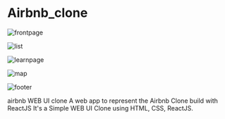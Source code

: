 
# Airbnb_clone

![frontpage](https://user-images.githubusercontent.com/106098532/170195800-8d2a9c31-d5e6-4859-a730-468dcc9cf360.jpg)

![list](https://user-images.githubusercontent.com/106098532/170195354-d45597b7-c1fd-4815-a309-e11fc32e3d77.PNG)

![learnpage](https://user-images.githubusercontent.com/106098532/170195405-74f862c0-c896-4238-8fec-97b845af8509.PNG)

![map](https://user-images.githubusercontent.com/106098532/170195375-265caef4-d53c-4932-922e-0f56019a0d20.PNG)

![footer](https://user-images.githubusercontent.com/106098532/170195394-6d7982a5-db46-406e-bf57-0d8de15a4abe.PNG)

airbnb WEB UI  clone
A web app to represent the Airbnb Clone build with ReactJS
It's a Simple WEB UI Clone using HTML, CSS, ReactJS.
